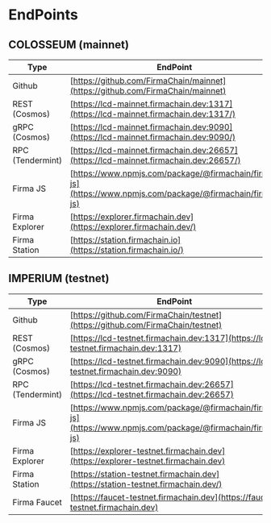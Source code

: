 # EndPoints

## COLOSSEUM (mainnet) <a href="#colosseum-testnet" id="colosseum-testnet"></a>

| Type             | EndPoint                                                                                                 |
| ---------------- | -------------------------------------------------------------------------------------------------------- |
| Github           | [https://github.com/FirmaChain/mainnet](https://github.com/FirmaChain/mainnet)                           |
| REST (Cosmos)    | [https://lcd-mainnet.firmachain.dev:1317](https://lcd-mainnet.firmachain.dev:1317/)                      |
| gRPC (Cosmos)    | [https://lcd-mainnet.firmachain.dev:9090](https://lcd-mainnet.firmachain.dev:9090/)                      |
| RPC (Tendermint) | [https://lcd-mainnet.firmachain.dev:26657](https://lcd-mainnet.firmachain.dev:26657/)                    |
| Firma JS         | [https://www.npmjs.com/package/@firmachain/firma-js](https://www.npmjs.com/package/@firmachain/firma-js) |
| Firma Explorer   | [https://explorer.firmachain.dev](https://explorer.firmachain.dev/)                                      |
| Firma Station    | [https://station.firmachain.io](https://station.firmachain.io/)                                          |

## IMPERIUM (testnet)

| Type             | EndPoint                                                                                                                          |
| ---------------- | --------------------------------------------------------------------------------------------------------------------------------- |
| Github           | [https://github.com/FirmaChain/testnet](https://github.com/FirmaChain/testnet)                                                    |
| REST (Cosmos)    | [https://lcd-testnet.firmachain.dev:1317](https://lcd-testnet.firmachain.dev:1317)                                                |
| gRPC (Cosmos)    | [​](https://lcd-testnet.firmachain.dev:9090)[https://lcd-testnet.firmachain.dev:9090](https://lcd-testnet.firmachain.dev:9090)    |
| RPC (Tendermint) | [​](https://lcd-testnet.firmachain.dev:26657)[https://lcd-testnet.firmachain.dev:26657](https://lcd-testnet.firmachain.dev:26657) |
| Firma JS         | ​[https://www.npmjs.com/package/@firmachain/firma-js](https://www.npmjs.com/package/@firmachain/firma-js)                         |
| Firma Explorer   | [https://explorer-testnet.firmachain.dev](https://explorer-testnet.firmachain.dev)                                                |
| Firma Station    | [https://station-testnet.firmachain.dev](https://station-testnet.firmachain.dev/)                                                 |
| Firma Faucet     | [​](https://faucet-testnet.firmachain.dev)[https://faucet-testnet.firmachain.dev](https://faucet-testnet.firmachain.dev)          |
